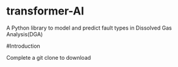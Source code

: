 # transformer-AI

A Python library to model and predict fault types in Dissolved Gas Analysis(DGA)

#Introduction

Complete a git clone to download